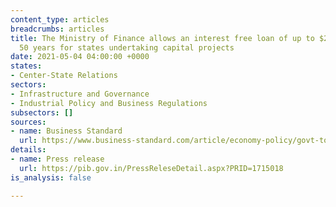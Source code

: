```yaml
---
content_type: articles
breadcrumbs: articles
title: The Ministry of Finance allows an interest free loan of up to $2 billion spanning
  50 years for states undertaking capital projects
date: 2021-05-04 04:00:00 +0000
states:
- Center-State Relations
sectors:
- Infrastructure and Governance
- Industrial Policy and Business Regulations
subsectors: []
sources:
- name: Business Standard
  url: https://www.business-standard.com/article/economy-policy/govt-to-provide-rs-15-000-crore-to-states-for-capital-expenditure-121043000669_1.html
details:
- name: Press release
  url: https://pib.gov.in/PressReleseDetail.aspx?PRID=1715018
is_analysis: false

---
```


